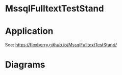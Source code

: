 # MssqlFulltextTestStand

# Application

See: https://flexberry.github.io/MssqlFulltextTestStand/

# Diagrams
